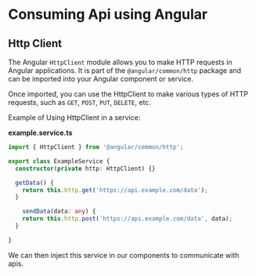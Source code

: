 # Consuming Api using Angular

## Http Client

The Angular `HttpClient` module allows you to make HTTP requests in Angular applications. It is part of the `@angular/common/http` package and can be imported into your Angular component or service.

Once imported, you can use the HttpClient to make various types of HTTP requests, such as `GET`, `POST`, `PUT`, `DELETE`, etc.

Example of Using HttpClient in a service:

**example.service.ts**

```typescript
import { HttpClient } from '@angular/common/http';

export class ExampleService {
  constructor(private http: HttpClient) {}

  getData() {
    return this.http.get('https://api.example.com/data');
  }

    sendData(data: any) {
    return this.http.post('https://api.example.com/data', data);
  }

}
```
We can then inject this service in our components to communicate with apis.
